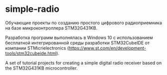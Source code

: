 # simple-radio
Обучающие проекты по созданию простого цифрового радиоприемника на базе микроконтроллера STM32G431KB.

Разработка программ выполнялась в Windows 10 с использованием бесплатной интегрированной среды разработки STM32CubeIDE от компании STMicrielectronics (https://www.st.com/en/development-tools/stm32cubeide.html).

A set of tutorial projects for creating a simple digital radio receiver based on the STM32G431KB microcontroller.
